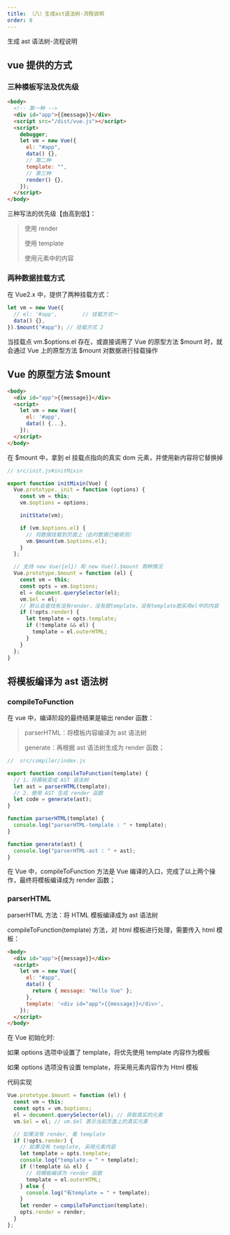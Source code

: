 ```yaml
---
title: （八）生成ast语法树-流程说明
order: 8
---
```


生成 ast 语法树-流程说明

<!-- more -->

## vue 提供的方式

### 三种模板写法及优先级

```html
<body>
  <!-- 第一种 -->
  <div id="app">{{message}}</div>
  <script src="/dist/vue.js"></script>
  <script>
    debugger;
    let vm = new Vue({
      el: "#app",
      data() {},
      // 第二种
      template: "",
      // 第三种
      render() {},
    });
  </script>
</body>
```

三种写法的优先级【由高到低】：

> 使用 render
>
> 使用 template
>
> 使用元素中的内容

### 两种数据挂载方式

在 Vue2.x 中，提供了两种挂载方式：

```js
let vm = new Vue({
  // el: '#app',		// 挂载方式一
  data() {},
}).$mount("#app"); // 挂载方式 2
```

当挂载点 vm.$options.el 存在，或直接调用了 Vue 的原型方法 $mount 时，就会通过 Vue 上的原型方法 $mount 对数据进行挂载操作

## Vue 的原型方法 $mount

```html
<body>
  <div id="app">{{message}}</div>
  <script>
    let vm = new Vue({
      el: '#app',
      data() {...},
    });
  </script>
</body>
```

在 $mount 中，拿到 el 挂载点指向的真实 dom 元素，并使用新内容将它替换掉

```js
// src/init.js#initMixin

export function initMixin(Vue) {
  Vue.prototype._init = function (options) {
    const vm = this;
    vm.$options = options;

    initState(vm);

    if (vm.$options.el) {
      // 将数据挂载到页面上（此时数据已被观测）
      vm.$mount(vm.$options.el);
    }
  };

  // 支持 new Vue({el}) 和 new Vue().$mount 两种情况
  Vue.prototype.$mount = function (el) {
    const vm = this;
    const opts = vm.$options;
    el = document.querySelector(el);
    vm.$el = el;
    // 默认会查找有没有render，没有就template，没有template就采用el中的内容
    if (!opts.render) {
      let template = opts.template;
      if (!template && el) {
        template = el.outerHTML;
      }
    }
  };
}
```

## 将模板编译为 ast 语法树

### compileToFunction

在 vue 中，编译阶段的最终结果是输出 render 函数：

> parserHTML：将模板内容编译为 ast 语法树
>
> generate：再根据 ast 语法树生成为 render 函数；

```js
//  src/compiler/index.js

export function compileToFunction(template) {
  // 1，将模板变成 AST 语法树
  let ast = parserHTML(template);
  // 2，使用 AST 生成 render 函数
  let code = generate(ast);
}

function parserHTML(template) {
  console.log("parserHTML-template : " + template);
}

function generate(ast) {
  console.log("parserHTML-ast : " + ast);
}
```

在 Vue 中，compileToFunction 方法是 Vue 编译的入口，完成了以上两个操作，最终将模板编译成为 render 函数；

### parserHTML

parserHTML 方法：将 HTML 模板编译成为 ast 语法树

compileToFunction(template) 方法，对 html 模板进行处理，需要传入 html 模板：

```html
<body>
  <div id="app">{{message}}</div>
  <script>
    let vm = new Vue({
      el: "#app",
      data() {
        return { message: "Hello Vue" };
      },
      template: '<div id="app">{{message}}</div>',
    });
  </script>
</body>
```

在 Vue 初始化时:

如果 options 选项中设置了 template，将优先使用 template 内容作为模板

如果 options 选项没有设置 template，将采用元素内容作为 Html 模板

代码实现

```js
Vue.prototype.$mount = function (el) {
  const vm = this;
  const opts = vm.$options;
  el = document.querySelector(el); // 获取真实的元素
  vm.$el = el; // vm.$el 表示当前页面上的真实元素

  // 如果没有 render, 看 template
  if (!opts.render) {
    // 如果没有 template, 采用元素内容
    let template = opts.template;
    console.log("template = " + template);
    if (!template && el) {
      // 将模板编译为 render 函数
      template = el.outerHTML;
    } else {
      console.log("有template = " + template);
    }
    let render = compileToFunction(template);
    opts.render = render;
  }
};
```

